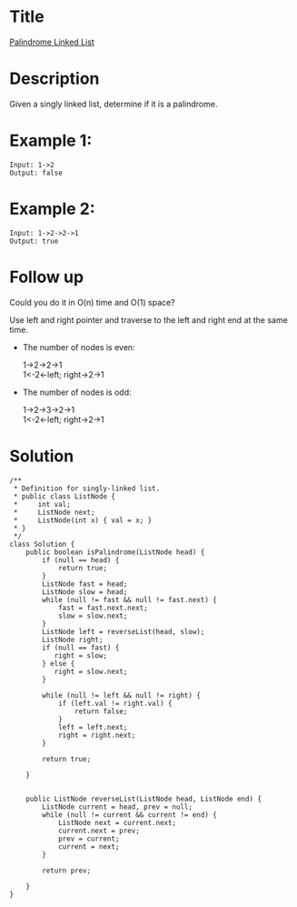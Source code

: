 
# Title
[Palindrome Linked List](https://leetcode.com/problems/palindrome-linked-list/)

# Description
Given a singly linked list, determine if it is a palindrome.  

# Example 1:

    Input: 1->2
    Output: false
    
# Example 2:

    Input: 1->2->2->1
    Output: true
    
    
# Follow up
Could you do it in O(n) time and O(1) space?

Use left and right pointer and traverse to the left and right end at the same time.

* The number of nodes is even:   
    
    1->2->2->1   
    1<-2<-left; right->2->1

* The number of nodes is odd:  

    1->2->3->2->1    
    1<-2<-left; right->2->1

# Solution
    /**
     * Definition for singly-linked list.
     * public class ListNode {
     *     int val;
     *     ListNode next;
     *     ListNode(int x) { val = x; }
     * }
     */
    class Solution {
        public boolean isPalindrome(ListNode head) {
            if (null == head) {
                return true;
            }
            ListNode fast = head;
            ListNode slow = head;
            while (null != fast && null != fast.next) {
                fast = fast.next.next;
                slow = slow.next;
            }
            ListNode left = reverseList(head, slow);
            ListNode right;
            if (null == fast) {
               right = slow; 
            } else {
               right = slow.next;
            }

            while (null != left && null != right) {
                if (left.val != right.val) {
                    return false;
                }
                left = left.next;
                right = right.next;
            }

            return true;

        }


        public ListNode reverseList(ListNode head, ListNode end) {
            ListNode current = head, prev = null;
            while (null != current && current != end) {
                ListNode next = current.next;
                current.next = prev;
                prev = current;
                current = next;
            }

            return prev;

        }
    }
